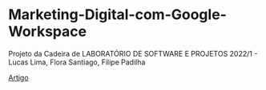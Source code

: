# Marketing-Digital-com-Google-Workspace
Projeto da Cadeira de LABORATÓRIO DE SOFTWARE E PROJETOS 2022/1 - Lucas Lima, Flora Santiago, Filipe Padilha

<a href="https://docs.google.com/document/d/1eOOMOofuuXGu5uqMa4ReT73d2BZBQ-_K0DUSBNY-k_A/edit?usp=sharing">Artigo</a>
